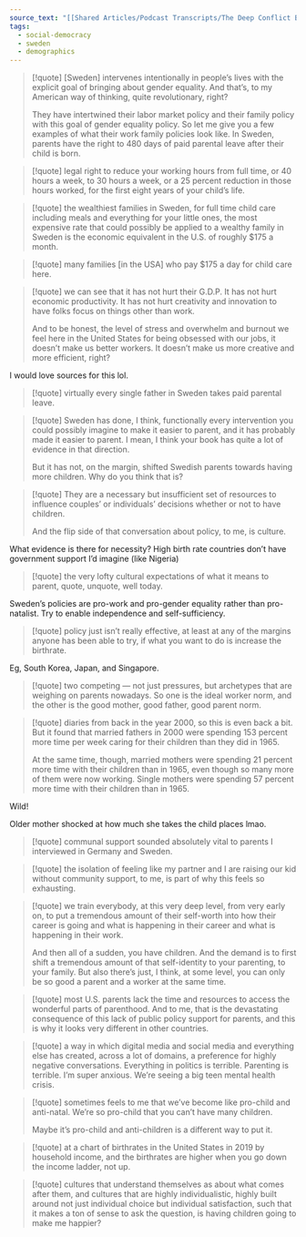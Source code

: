 ```yaml
---
source_text: "[[Shared Articles/Podcast Transcripts/The Deep Conflict Between Our Work and Parenting Ideals - The Ezra Klein Show]]"
tags:
  - social-democracy
  - sweden
  - demographics
---
```

> [!quote]
> \[Sweden\] intervenes intentionally in people’s lives with the explicit goal of bringing about gender equality. And that’s, to my American way of thinking, quite revolutionary, right?
> 
> They have intertwined their labor market policy and their family policy with this goal of gender equality policy. So let me give you a few examples of what their work family policies look like. In Sweden, parents have the right to 480 days of paid parental leave after their child is born.

> [!quote]
> legal right to reduce your working hours from full time, or 40 hours a week, to 30 hours a week, or a 25 percent reduction in those hours worked, for the first eight years of your child’s life.

> [!quote]
> the wealthiest families in Sweden, for full time child care including meals and everything for your little ones, the most expensive rate that could possibly be applied to a wealthy family in Sweden is the economic equivalent in the U.S. of roughly $175 a month.

> [!quote]
> many families \[in the USA\] who pay $175 a day for child care here.

> [!quote]
> we can see that it has not hurt their G.D.P. It has not hurt economic productivity. It has not hurt creativity and innovation to have folks focus on things other than work.
> 
> And to be honest, the level of stress and overwhelm and burnout we feel here in the United States for being obsessed with our jobs, it doesn’t make us better workers. It doesn’t make us more creative and more efficient, right?

I would love sources for this lol.

> [!quote]
> virtually every single father in Sweden takes paid parental leave.

> [!quote]
> Sweden has done, I think, functionally every intervention you could possibly imagine to make it easier to parent, and it has probably made it easier to parent. I mean, I think your book has quite a lot of evidence in that direction.
> 
> But it has not, on the margin, shifted Swedish parents towards having more children. Why do you think that is?


> [!quote]
> They are a necessary but insufficient set of resources to influence couples’ or individuals’ decisions whether or not to have children.
> 
> And the flip side of that conversation about policy, to me, is culture.

What evidence is there for necessity? High birth rate countries don’t have government support I’d imagine (like Nigeria)

> [!quote]
> the very lofty cultural expectations of what it means to parent, quote, unquote, well today.

Sweden’s policies are pro-work and pro-gender equality rather than pro-natalist. Try to enable independence and self-sufficiency.

> [!quote]
> policy just isn’t really effective, at least at any of the margins anyone has been able to try, if what you want to do is increase the birthrate.

Eg, South Korea, Japan, and Singapore.

> [!quote]
> two competing — not just pressures, but archetypes that are weighing on parents nowadays. So one is the ideal worker norm, and the other is the good mother, good father, good parent norm.

> [!quote]
> diaries from back in the year 2000, so this is even back a bit. But it found that married fathers in 2000 were spending 153 percent more time per week caring for their children than they did in 1965.
> 
> At the same time, though, married mothers were spending 21 percent more time with their children than in 1965, even though so many more of them were now working. Single mothers were spending 57 percent more time with their children than in 1965.

Wild!

Older mother shocked at how much she takes the child places lmao.

> [!quote]
> communal support sounded absolutely vital to parents I interviewed in Germany and Sweden.

> [!quote]
> the isolation of feeling like my partner and I are raising our kid without community support, to me, is part of why this feels so exhausting.

> [!quote]
> we train everybody, at this very deep level, from very early on, to put a tremendous amount of their self-worth into how their career is going and what is happening in their career and what is happening in their work.
> 
> And then all of a sudden, you have children. And the demand is to first shift a tremendous amount of that self-identity to your parenting, to your family. But also there’s just, I think, at some level, you can only be so good a parent and a worker at the same time.

> [!quote]
> most U.S. parents lack the time and resources to access the wonderful parts of parenthood. And to me, that is the devastating consequence of this lack of public policy support for parents, and this is why it looks very different in other countries.

> [!quote]
> a way in which digital media and social media and everything else has created, across a lot of domains, a preference for highly negative conversations. Everything in politics is terrible. Parenting is terrible. I’m super anxious. We’re seeing a big teen mental health crisis.

> [!quote]
> sometimes feels to me that we’ve become like pro-child and anti-natal. We’re so pro-child that you can’t have many children.
> 
> Maybe it’s pro-child and anti-children is a different way to put it.


> [!quote]
> at a chart of birthrates in the United States in 2019 by household income, and the birthrates are higher when you go down the income ladder, not up.

> [!quote]
> cultures that understand themselves as about what comes after them, and cultures that are highly individualistic, highly built around not just individual choice but individual satisfaction, such that it makes a ton of sense to ask the question, is having children going to make me happier?
